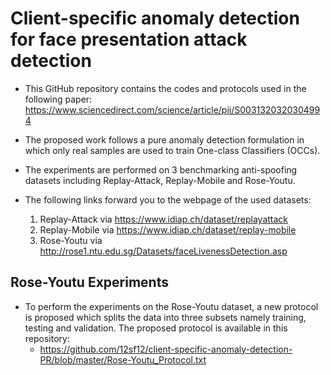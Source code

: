 
# Client-specific anomaly detection for face presentation attack detection

- This GitHub repository contains the codes and protocols used in the following paper:
https://www.sciencedirect.com/science/article/pii/S0031320320304994

- The proposed work follows a pure anomaly detection formulation in which only real samples are used to train One-class Classifiers (OCCs).

- The experiments are performed on 3 benchmarking anti-spoofing datasets including Replay-Attack, Replay-Mobile and Rose-Youtu.

- The following links forward you to the webpage of the used datasets:

   1. Replay-Attack via https://www.idiap.ch/dataset/replayattack
   2. Replay-Mobile via https://www.idiap.ch/dataset/replay-mobile
   3. Rose-Youtu via http://rose1.ntu.edu.sg/Datasets/faceLivenessDetection.asp

## Rose-Youtu Experiments 

- To perform the experiments on the Rose-Youtu dataset, a new protocol is proposed which splits the data into three subsets namely training, testing and validation. The proposed protocol is available in this repository:
   - https://github.com/12sf12/client-specific-anomaly-detection-PR/blob/master/Rose-Youtu_Protocol.txt
